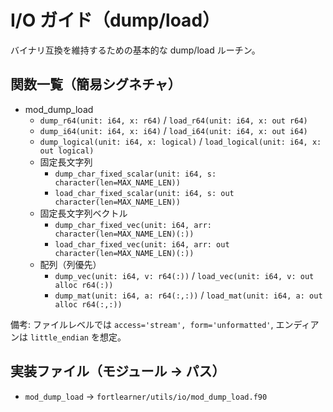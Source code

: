 # I/O ガイド（dump/load）

バイナリ互換を維持するための基本的な dump/load ルーチン。

## 関数一覧（簡易シグネチャ）

- mod_dump_load
  - `dump_r64(unit: i64, x: r64)` / `load_r64(unit: i64, x: out r64)`
  - `dump_i64(unit: i64, x: i64)` / `load_i64(unit: i64, x: out i64)`
  - `dump_logical(unit: i64, x: logical)` / `load_logical(unit: i64, x: out logical)`
  - 固定長文字列
    - `dump_char_fixed_scalar(unit: i64, s: character(len=MAX_NAME_LEN))`
    - `load_char_fixed_scalar(unit: i64, s: out character(len=MAX_NAME_LEN))`
  - 固定長文字列ベクトル
    - `dump_char_fixed_vec(unit: i64, arr: character(len=MAX_NAME_LEN)(:))`
    - `load_char_fixed_vec(unit: i64, arr: out character(len=MAX_NAME_LEN)(:))`
  - 配列（列優先）
    - `dump_vec(unit: i64, v: r64(:))` / `load_vec(unit: i64, v: out alloc r64(:))`
    - `dump_mat(unit: i64, a: r64(:,:))` / `load_mat(unit: i64, a: out alloc r64(:,:))`

備考: ファイルレベルでは `access='stream', form='unformatted'`, エンディアンは `little_endian` を想定。

## 実装ファイル（モジュール → パス）

- `mod_dump_load` → `fortlearner/utils/io/mod_dump_load.f90`
